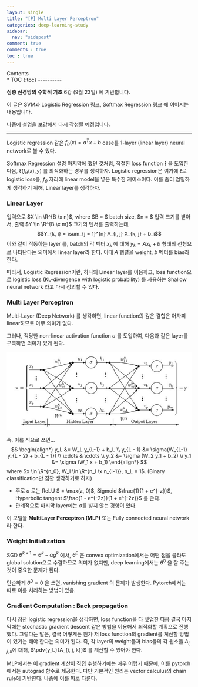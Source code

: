 ```yaml
---
layout: single
title: "[P] Multi Layer Perceptron"
categories: deep-learning-study
sidebar:
  nav: "sidepost"
comment: true
comments : true
toc : true
---
```

<div id="toc">
Contents
</div>
* TOC
{:toc}
----------

**심층 신경망의 수학적 기초** 6강 (9월 23일) 에 기반합니다. 

이 글은 SVM과 Logistic Regression [링크](/deep-learning-study/svm-and-lr), Softmax Regression [링크](/deep-learning-study/softmax-regression) 에 이어지는 내용입니다.

나중에 설명을 보강해서 다시 작성될 예정입니다. 

------

Logistic regression 같은 $f_\theta(x) = a^T x + b$ case를 1-layer (linear layer) neural network로 볼 수 있다. 

Softmax Regression 설명 마지막에 했던 것처럼, 적절한 loss function $\ell$ 을 도입한 다음, $\ell(f_\theta(x), y)$ 를 최적화하는 경우를 생각하자. Logistic regression은 여기에 $\ell$로 logistic loss를, $f_\theta$ 자리에 linear model을 넣은 특수한 케이스이다. 이를 좀더 엄밀하게 생각하기 위해, Linear layer를 생각하자. 

### Linear Layer
입력으로 $X \in \R^{B \x n}$, where $B = $ batch size, $n = $ 입력 크기를 받아서, 출력 $Y \in \R^{B \x m}$ 크기의 텐서를 출력하는데,
$$Y_{k, i} = \sum_{j = 1}^{n} A_{i, j} X_{k, j} + b_i$$
이와 같이 작동하는 layer 를, batch의 각 벡터 $x_k$ 에 대해 $y_k = A x_k + b$ 형태의 선형으로 나타난다는 의미에서 linear layer라 한다. 이때 $A$ 행렬을 weight, $b$ 벡터를 bias라 한다.

따라서, Logistic Regression이란, 하나의 Linear layer를 이용하고, loss function으로 logistic loss (KL-divergence with logistic probability) 를 사용하는 Shallow neural network 라고 다시 정의할 수 있다. 

### Multi Layer Perceptron
Multi-Layer (Deep Network) 를 생각하면, linear function의 깊은 결합은 어차피 linear하므로 아무 의미가 없다.

그러나, 적당한 non-linear activation function $\sigma$ 를 도입하여, 다음과 같은 layer를 구축하면 의미가 있게 된다.

![picture 1](../../images/ff57f23d2850f3930f519254ad5691f7b02dee930010d30ffa0e4a39b57b8d93.png)  

즉, 이를 식으로 쓰면...
$$
\begin{align*}
    y_L &= W_L y_{L-1} + b_L \\
    y_{L - 1} &= \sigma(W_{L-1} y_{L - 2} + b_{L - 1}) \\
    \cdots & \cdots \\
    y_2 &= \sigma (W_2 y_1 + b_2) \\
    y_1 &= \sigma (W_1 x + b_1)
\end{align*}
$$
where $x \in \R^{n_0}, W_l \in \R^{n_l \x n_{l-1}}, n_L = 1$. (Binary classification만 잠깐 생각하기로 하자)

- 주로 $\sigma$ 로는 ReLU $ = \max(z, 0)$, Sigmoid $\frac{1}{1 + e^{-z}}$, Hyperbolic tangent $\frac{1 - e^{-2z}}{1 + e^{-2z}}$ 를 쓴다. 
- 관례적으로 마지막 layer에는 $\sigma$를 넣지 않는 경향이 있다.

이 모델을 **MultiLayer Perceptron (MLP)** 또는 Fully connected neural network 라 한다.

### Weight Initialization
SGD $\theta^{k + 1} = \theta^k - \alpha g^k$ 에서, $\theta^0$ 은 convex optimization에서는 어떤 점을 골라도 global solution으로 수렴하므로 의미가 없지만, deep learning에서는 $\theta^0$ 을 잘 주는 것이 중요한 문제가 된다.

단순하게 $\theta^0 = 0$ 을 쓰면, vanishing gradient 의 문제가 발생한다. Pytorch에서는 따로 이를 처리하는 방법이 있음.

### Gradient Computation : Back propagation
다시 잠깐 logistic regression을 생각하면, loss function을 다 셋업한 다음 결국 마지막에는 stochastic gradient descent 같은 방법을 이용해서 최적화할 계획으로 진행했다. 그렇다는 말은, 결국 어떻게든 뭔가 저 loss function의 gradient를 계산할 방법이 있기는 해야 한다는 의미가 된다. 즉, 각 layer의 weight들과 bias들의 각 원소들 $A_{i, j, k}$에 대해, $\pdv{y_L}{A_{i, j, k}}$ 를 계산할 수 있어야 한다. 

MLP에서는 이 gradient 계산이 직접 수행하기에는 매우 어렵기 때문에, 이를 pytorch에서는 autograd 함수로 제공한다. 다만 기본적인 원리는 vector calculus의 chain rule에 기반한다. 나중에 이를 따로 다룬다.

